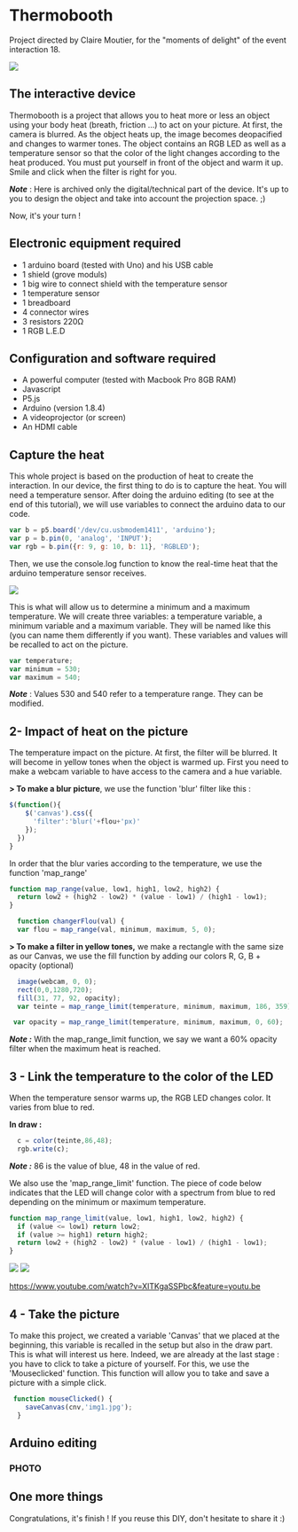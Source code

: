 # Thermobooth

Project directed by Claire Moutier, for the "moments of delight" of the event
interaction 18.

![](/assets/8.jpg)



## The interactive device
Thermobooth is a project that allows you to heat more or less an object using your body heat (breath, friction ...) to act on your picture. At first, the camera is blurred. As the object heats up, the image becomes deopacified and changes to warmer tones. The object contains an RGB LED as well as a temperature sensor so that the color of the light changes according to the heat produced. You must put yourself in front of the object and warm it up. 
Smile and click when the filter is right for you.
    
_**Note**_ : Here is archived only the digital/technical part of the device. It's up to you to design the object and take into account the projection space. ;)

Now, it's your turn !


## Electronic equipment required
* 1 arduino board (tested with Uno) and his USB cable
* 1 shield (grove moduls)
* 1 big wire to connect shield with the temperature sensor 
* 1 temperature sensor
* 1 breadboard
* 4 connector wires
* 3 resistors 220Ω
* 1 RGB L.E.D

## Configuration and software required
* A powerful computer (tested with Macbook Pro 8GB RAM)
* Javascript
* P5.js
* Arduino (version 1.8.4)
* A videoprojector (or screen)
* An HDMI cable


## Capture the heat 

This whole project is based on the production of heat to create the interaction. In our device, the first thing to do is to capture the heat. You will need a temperature sensor. After doing the arduino editing (to see at the end of this tutorial), we will use variables to connect the arduino data to our code.

```javascript
var b = p5.board('/dev/cu.usbmodem1411', 'arduino');
var p = b.pin(0, 'analog', 'INPUT');
var rgb = b.pin({r: 9, g: 10, b: 11}, 'RGBLED');
```

Then, we use the console.log function to know the real-time heat that the arduino temperature sensor receives.

![](/assets/consolelog.png)


This is what will allow us to determine a minimum and a maximum temperature. We will create three variables: a temperature variable, a minimum variable and a maximum variable. They will be named like this (you can name them differently if you want).
These variables and values will be recalled to act on the picture.

```javascript
var temperature;
var minimum = 530;
var maximum = 540; 
```
_**Note**_ : Values 530 and 540 refer to a temperature range. They can be modified.


## 2- Impact of heat on the picture

The temperature impact on the picture. At first, the filter will be blurred. It will become in yellow tones when the object is warmed up. First you need to make a webcam variable to have access to the camera and a hue variable.


**> To make a blur picture**, we use the function 'blur' filter like this :

```javascript
$(function(){
    $('canvas').css({
      'filter':'blur('+flou+'px)'
    });
  })
}
```

In order that the blur varies according to the temperature, we use the function 'map_range'

```javascript
function map_range(value, low1, high1, low2, high2) {
  return low2 + (high2 - low2) * (value - low1) / (high1 - low1);
}
```

```javascript
  function changerFlou(val) {
  var flou = map_range(val, minimum, maximum, 5, 0);
```

**> To make a filter in yellow tones,** we make a rectangle with the same size as our Canvas, we use the fill function by adding our colors R, G, B + opacity (optional)

```javascript
  image(webcam, 0, 0);
  rect(0,0,1280,720);
  fill(31, 77, 92, opacity);
  var teinte = map_range_limit(temperature, minimum, maximum, 186, 359); 
 ```
 
 ```javascript
  var opacity = map_range_limit(temperature, minimum, maximum, 0, 60);
```
_**Note :**_ With the map_range_limit function, we say we want a 60% opacity filter when the maximum heat is reached.

## 3 - Link the temperature to the color of the LED

When the temperature sensor warms up, the RGB LED changes color. It varies from blue to red.

**In draw :**

```javascript
  c = color(teinte,86,48);
  rgb.write(c);
 ```
_**Note :**_ 86 is the value of blue, 48 in the value of red.

We also use the 'map_range_limit' function. The piece of code below indicates that the LED will change color with a spectrum from blue to red depending on the minimum or maximum temperature.

```javascript
function map_range_limit(value, low1, high1, low2, high2) {
  if (value <= low1) return low2;
  if (value >= high1) return high2;
  return low2 + (high2 - low2) * (value - low1) / (high1 - low1);
}
 ```
 
 ![](/assets/1.jpg)
 ![](/assets/3.jpg)
 
 https://www.youtube.com/watch?v=XlTKgaSSPbc&feature=youtu.be 
 

 
## 4 - Take the picture

To make this project, we created a variable 'Canvas' that we placed at the beginning, this variable is recalled in the setup but also in the draw part. This is what will interest us here.
Indeed, we are already at the last stage : you have to click to take a picture of yourself. For this, we use the 'Mouseclicked' function. This function will allow you to take and save a picture with a simple click.

```javascript
 function mouseClicked() {
    saveCanvas(cnv,'img1.jpg');
  }
 ```
 
 ## Arduino editing
 
 ### PHOTO
 
 ## One more things
Congratulations, it's finish ! If you reuse this DIY, don't hesitate to share it :)



  



